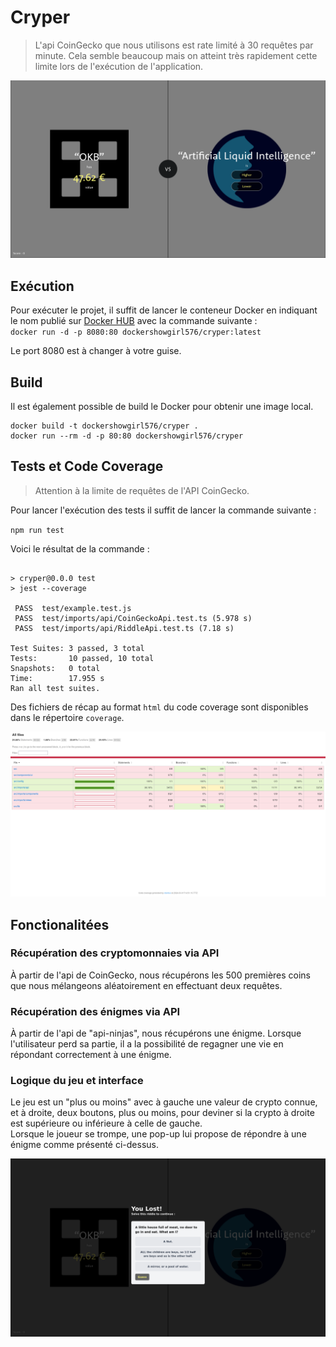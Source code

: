 # Cryper

> L'api CoinGecko que nous utilisons est rate limité à 30 requêtes par minute. Cela semble beaucoup mais on atteint très rapidement cette limite lors de l'exécution de l'application.

![Image du jeu](/docs/game_screenshot_1.png 'Image du jeu')

## Exécution

Pour exécuter le projet, il suffit de lancer le conteneur Docker en indiquant le nom publié sur [Docker HUB](hub.docker.com) avec la commande suivante :  
`docker run -d -p 8080:80 dockershowgirl576/cryper:latest`

Le port 8080 est à changer à votre guise.

## Build

Il est également possible de build le Docker pour obtenir une image local.

```
docker build -t dockershowgirl576/cryper .
docker run --rm -d -p 80:80 dockershowgirl576/cryper
```

## Tests et Code Coverage

> Attention à la limite de requêtes de l'API CoinGecko.

Pour lancer l'exécution des tests il suffit de lancer la commande suivante :

`npm run test`

Voici le résultat de la commande :

```

> cryper@0.0.0 test
> jest --coverage

 PASS  test/example.test.js
 PASS  test/imports/api/CoinGeckoApi.test.ts (5.978 s)
 PASS  test/imports/api/RiddleApi.test.ts (7.18 s)

Test Suites: 3 passed, 3 total
Tests:       10 passed, 10 total
Snapshots:   0 total
Time:        17.955 s
Ran all test suites.
```

Des fichiers de récap au format `html` du code coverage sont disponibles dans le répertoire `coverage`.

![Image du code coverage](/docs/coverage_screenshot.png 'Image du code coverage')

## Fonctionalitées

### Récupération des cryptomonnaies via API

À partir de l'api de CoinGecko, nous récupérons les 500 premières coins que nous mélangeons aléatoirement en effectuant deux requêtes.

### Récupération des énigmes via API

À partir de l'api de "api-ninjas", nous récupérons une énigme. Lorsque l'utilisateur perd sa partie, il a la possibilité de regagner une vie en répondant correctement à une énigme.

### Logique du jeu et interface

Le jeu est un "plus ou moins" avec à gauche une valeur de crypto connue, et à droite, deux boutons, plus ou moins, pour deviner si la crypto à droite est supérieure ou inférieure à celle de gauche.  
Lorsque le joueur se trompe, une pop-up lui propose de répondre à une énigme comme présenté ci-dessus.

![Image du jeu 2](/docs/game_screenshot_2.png 'Image du jeu 2')
